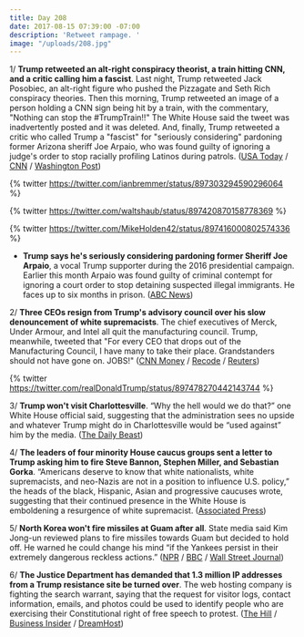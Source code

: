 ```yaml
---
title: Day 208
date: 2017-08-15 07:39:00 -07:00
description: 'Retweet rampage. '
image: "/uploads/208.jpg"
---
```


1/ **Trump retweeted an alt-right conspiracy theorist, a train hitting CNN, and a critic calling him a fascist**.  Last night, Trump retweeted Jack Posobiec, an alt-right figure who pushed the Pizzagate and Seth Rich conspiracy theories. Then this morning, Trump retweeted an image of a person holding a CNN sign being hit by a train, with the commentary, "Nothing can stop the #TrumpTrain!!" The White House said the tweet was inadvertently posted and it was deleted. And, finally, Trump retweeted a critic who called Trump a "fascist" for "seriously considering" pardoning former Arizona sheriff Joe Arpaio, who was found guilty of ignoring a judge's order to stop racially profiling Latinos during patrols. ([USA Today](https://www.usatoday.com/story/news/politics/onpolitics/2017/08/15/donald-trump-retweets-pizzagate-conspiracy-theorist-cnn-cartoon/567843001/) / [CNN](http://www.cnn.com/2017/08/15/politics/donald-trump-jack-posobiec/index.html) / [Washington Post](https://www.washingtonpost.com/news/post-politics/wp/2017/08/15/after-charlottesville-trump-retweets-then-deletes-image-of-train-running-over-cnn-reporter/))

{% twitter https://twitter.com/ianbremmer/status/897303294590296064 %}

{% twitter https://twitter.com/waltshaub/status/897420870158778369 %}

{% twitter https://twitter.com/MikeHolden42/status/897416000802574336 %}

* **Trump says he's seriously considering pardoning former Sheriff Joe Arpaio**, a vocal Trump supporter during the 2016 presidential campaign. Earlier this month Arpaio was found guilty of criminal contempt for ignoring a court order to stop detaining suspected illegal immigrants. He faces up to six months in prison. ([ABC News](http://abcnews.go.com/Politics/trump-pardoning-sheriff-joe-arpaio/story?id=49210963))

2/ **Three CEOs resign from Trump's advisory council over his slow denouncement of white supremacists**. The chief executives of Merck, Under Armour, and Intel all quit the manufacturing council. Trump, meanwhile, tweeted that "For every CEO that drops out of the Manufacturing Council, I have many to take their place. Grandstanders should not have gone on. JOBS!" ([CNN Money](http://money.cnn.com/2017/08/15/news/trump-charlottesville-ceos/) / [Recode](https://www.recode.net/2017/8/14/16143642/tech-executives-donald-trump-white-house-business-advisory-council-silicon-valley) / [Reuters](https://www.reuters.com/article/us-virginia-protests-merck-idUSKCN1AU1FM))

{% twitter https://twitter.com/realDonaldTrump/status/897478270442143744 %}

3/ **Trump won't visit Charlottesville**. “Why the hell would we do that?” one White House official said, suggesting that the administration sees no upside and whatever Trump might do in Charlottesville would be “used against” him by the media. ([The Daily Beast](http://www.thedailybeast.com/trump-not-planning-on-charlottesville-trip-why-the-hell-would-we-do-that-aides-say))

4/ **The leaders of four minority House caucus groups sent a letter to Trump asking him to fire Steve Bannon, Stephen Miller, and Sebastian Gorka**. “Americans deserve to know that white nationalists, white supremacists, and neo-Nazis are not in a position to influence U.S. policy,” the heads of the black, Hispanic, Asian and progressive caucuses wrote, suggesting that their continued presence in the White House is emboldening a resurgence of white supremacist. ([Associated Press](https://apnews.com/44de992676c24b799b0f269947cceb40/The-Latest:-Trump-asked-to-fire-3-White-House-staffers))

5/ **North Korea won't fire missiles at Guam after all**. State media said Kim Jong-un reviewed plans to fire missiles towards Guam but decided to hold off. He warned he could change his mind “if the Yankees persist in their extremely dangerous reckless actions.” ([NPR](http://www.npr.org/sections/thetwo-way/2017/08/15/543603140/north-korea-says-it-wont-fire-missiles-at-guam-after-all) / [BBC](http://www.bbc.com/news/world-asia-40931775) / [Wall Street Journal](https://www.wsj.com/articles/north-korea-backs-off-guam-missile-attack-threat-1502751054))

6/ **The Justice Department has demanded that 1.3 million IP addresses from a Trump resistance site be turned over**. The web hosting company is fighting the search warrant, saying that the request for visitor logs, contact information, emails, and photos could be used to identify people who are exercising their Constitutional right of free speech to protest. ([The Hill](http://thehill.com/policy/cybersecurity/346544-dreamhost-claims-doj-requesting-info-on-visitors-to-anti-trump-website) / [Business Insider](http://www.businessinsider.com/dreamhost-ip-address-justice-department-warrant-trump-inauguration-2017-8) / [DreamHost](https://www.dreamhost.com/blog/we-fight-for-the-users/))
